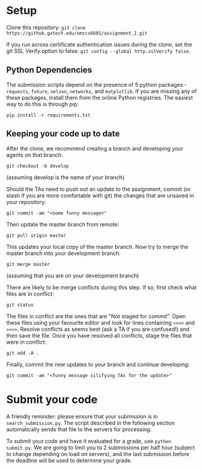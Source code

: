 # Setup
Clone this repository:
`git clone https://github.gatech.edu/omscs6601/assignment_2.git`

If you run across certificate authentication issues during the clone, set the git SSL Verify option to false: `git config --global http.sslVerify false`.

## Python Dependencies

The submission scripts depend on the presence of 5 python packages - `requests`, `future`, `nelson`, `networkx`, and `matplotlib`. If you are missing any of these packages, install them from the online Python registries. The easiest way to do this is through pip:

`pip install -r requirements.txt`

## Keeping your code up to date
After the clone, we recommend creating a branch and developing your agents on that branch:

`git checkout -b develop`

(assuming develop is the name of your branch)

Should the TAs need to push out an update to the assignment, commit (or stash if you are more comfortable with git) the changes that are unsaved in your repository:

`git commit -am "<some funny message>"`

Then update the master branch from remote:

`git pull origin master`

This updates your local copy of the master branch. Now try to merge the master branch into your development branch:

`git merge master`

(assuming that you are on your development branch)

There are likely to be merge conflicts during this step. If so, first check what files are in conflict:

`git status`

The files in conflict are the ones that are "Not staged for commit". Open these files using your favourite editor and look for lines containing `<<<<` and `>>>>`. Resolve conflicts as seems best (ask a TA if you are confused!) and then save the file. Once you have resolved all conflicts, stage the files that were in conflict:

`git add -A .`

Finally, commit the new updates to your branch and continue developing:

`git commit -am "<funny message vilifying TAs for the update>"`

# Submit your code
A friendly reminder: please ensure that your submission is in `search_submission.py`. The script described in the following section automatically sends that file to the servers for processing.

To submit your code and have it evaluated for a grade, use `python submit.py`. We are going to limit you to 2 submissions per half hour (subject to change depending on load on servers), and the last submission before the deadline will be used to determine your grade.
